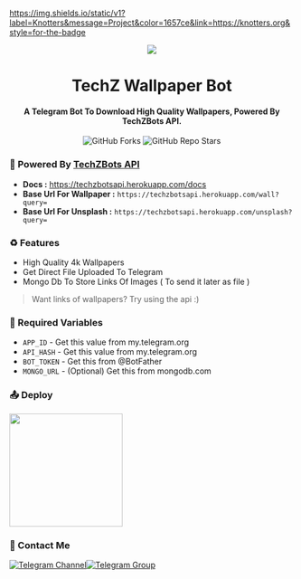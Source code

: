 

https://img.shields.io/static/v1?label=Knotters&message=Project&color=1657ce&link=https://knotters.org&style=for-the-badge

<p align="center"><a href="https://github.com/TechShreyash/TechZ-Wallpaper-Bot"><img src="https://telegra.ph/file/dd62dad81f1ace73233d4.jpg"></a></p> 

<h1 align="center"><b>TechZ Wallpaper Bot</b></h1>
<h4 align="center"><b>A Telegram Bot To Download High Quality Wallpapers, Powered By TechZBots API.</b></h4>

<p align="center" > <img alt="GitHub Forks" src="https://img.shields.io/github/forks/TechShreyash/TechZ-Wallpaper-Bot?label=%F0%9F%8D%B4Forks&logoColor=blue&style=social"> <img alt="GitHub Repo Stars" src="https://img.shields.io/github/stars/TechShreyash/TechZ-Wallpaper-Bot?label=%E2%AD%90%EF%B8%8FStars&logoColor=blue&style=social"> </p>

### 📘 Powered By <a href="https://techzbotsapi.herokuapp.com/">TechZBots API</a>
* **Docs :** https://techzbotsapi.herokuapp.com/docs
* **Base Url For Wallpaper :** `https://techzbotsapi.herokuapp.com/wall?query=`
* **Base Url For Unsplash :** `https://techzbotsapi.herokuapp.com/unsplash?query=`

### ♻️ Features
* High Quality 4k Wallpapers
* Get Direct File Uploaded To Telegram
* Mongo Db To Store Links Of Images ( To send it later as file )
> Want links of wallpapers? Try using the api :)

### 🧲 Required Variables

* `APP_ID` - Get this value from my.telegram.org
* `API_HASH` - Get this value from my.telegram.org
* `BOT_TOKEN` - Get this from @BotFather
* `MONGO_URL` - (Optional) Get this from mongodb.com
### 📤 Deploy
<p><a href="https://heroku.com/deploy?template=https://github.com/TechShreyash/TechZ-Wallpaper-Bot.git"><img src="https://img.shields.io/badge/Deploy%20To%20Heroku-blueviolet?style=for-the-badge&logo=heroku" width="200""/></a></p>

### 👤 Contact Me
[![Telegram Channel](https://img.shields.io/static/v1?label=Join&message=Telegram%20Channel&color=blueviolet&style=for-the-badge&logo=telegram&logoColor=violet)](https://telegram.me/TechZBots)[![Telegram Group](https://img.shields.io/static/v1?label=Join&message=Telegram%20Group&color=blueviolet&style=for-the-badge&logo=telegram&logoColor=violet)](https://telegram.me/TechZBots_Support)
